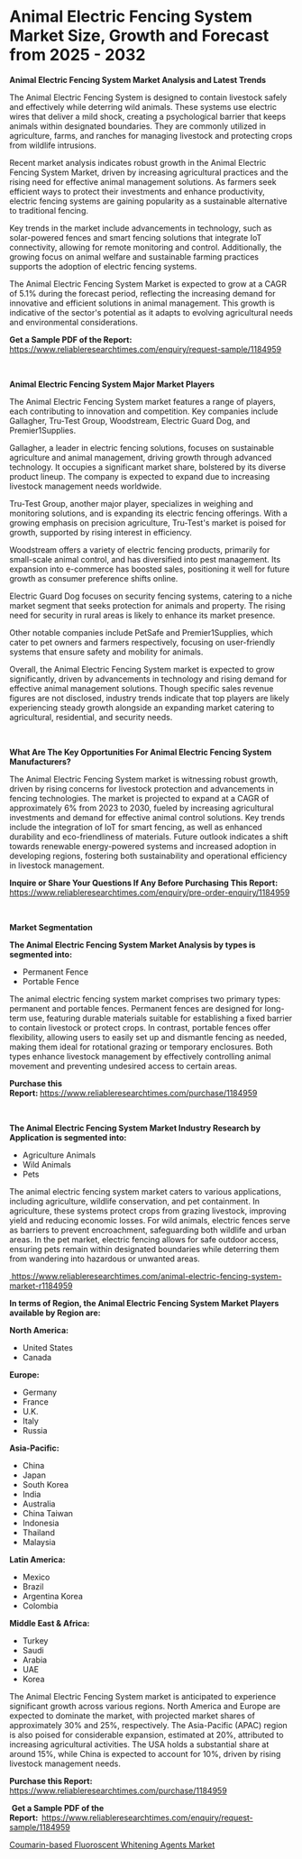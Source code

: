 <p><h1>Animal Electric Fencing System Market Size, Growth and Forecast from 2025 - 2032</h1></p><p><strong>Animal Electric Fencing System Market Analysis and Latest Trends</strong></p>
<p><p>The Animal Electric Fencing System is designed to contain livestock safely and effectively while deterring wild animals. These systems use electric wires that deliver a mild shock, creating a psychological barrier that keeps animals within designated boundaries. They are commonly utilized in agriculture, farms, and ranches for managing livestock and protecting crops from wildlife intrusions.</p><p>Recent market analysis indicates robust growth in the Animal Electric Fencing System Market, driven by increasing agricultural practices and the rising need for effective animal management solutions. As farmers seek efficient ways to protect their investments and enhance productivity, electric fencing systems are gaining popularity as a sustainable alternative to traditional fencing.</p><p>Key trends in the market include advancements in technology, such as solar-powered fences and smart fencing solutions that integrate IoT connectivity, allowing for remote monitoring and control. Additionally, the growing focus on animal welfare and sustainable farming practices supports the adoption of electric fencing systems. </p><p>The Animal Electric Fencing System Market is expected to grow at a CAGR of 5.1% during the forecast period, reflecting the increasing demand for innovative and efficient solutions in animal management. This growth is indicative of the sector's potential as it adapts to evolving agricultural needs and environmental considerations.</p></p>
<p><strong>Get a Sample PDF of the Report:&nbsp;</strong> <a href="https://www.reliableresearchtimes.com/enquiry/request-sample/1184959?utm_campaign=3315&utm_medium=2&utm_source=Github&utm_content=ia&utm_term=28032025&utm_id=animal-electric-fencing-system">https://www.reliableresearchtimes.com/enquiry/request-sample/1184959</a></p>
<p>&nbsp;</p>
<p><strong>Animal Electric Fencing System Major Market Players</strong></p>
<p><p>The Animal Electric Fencing System market features a range of players, each contributing to innovation and competition. Key companies include Gallagher, Tru-Test Group, Woodstream, Electric Guard Dog, and Premier1Supplies.</p><p>Gallagher, a leader in electric fencing solutions, focuses on sustainable agriculture and animal management, driving growth through advanced technology. It occupies a significant market share, bolstered by its diverse product lineup. The company is expected to expand due to increasing livestock management needs worldwide.</p><p>Tru-Test Group, another major player, specializes in weighing and monitoring solutions, and is expanding its electric fencing offerings. With a growing emphasis on precision agriculture, Tru-Test's market is poised for growth, supported by rising interest in efficiency.</p><p>Woodstream offers a variety of electric fencing products, primarily for small-scale animal control, and has diversified into pest management. Its expansion into e-commerce has boosted sales, positioning it well for future growth as consumer preference shifts online.</p><p>Electric Guard Dog focuses on security fencing systems, catering to a niche market segment that seeks protection for animals and property. The rising need for security in rural areas is likely to enhance its market presence.</p><p>Other notable companies include PetSafe and Premier1Supplies, which cater to pet owners and farmers respectively, focusing on user-friendly systems that ensure safety and mobility for animals. </p><p>Overall, the Animal Electric Fencing System market is expected to grow significantly, driven by advancements in technology and rising demand for effective animal management solutions. Though specific sales revenue figures are not disclosed, industry trends indicate that top players are likely experiencing steady growth alongside an expanding market catering to agricultural, residential, and security needs.</p></p>
<p>&nbsp;</p>
<p><strong>What Are The Key Opportunities For Animal Electric Fencing System Manufacturers?</strong></p>
<p><p>The Animal Electric Fencing System market is witnessing robust growth, driven by rising concerns for livestock protection and advancements in fencing technologies. The market is projected to expand at a CAGR of approximately 6% from 2023 to 2030, fueled by increasing agricultural investments and demand for effective animal control solutions. Key trends include the integration of IoT for smart fencing, as well as enhanced durability and eco-friendliness of materials. Future outlook indicates a shift towards renewable energy-powered systems and increased adoption in developing regions, fostering both sustainability and operational efficiency in livestock management.</p></p>
<p><strong>Inquire or Share Your Questions If Any Before Purchasing This Report:</strong> <a href="https://www.reliableresearchtimes.com/enquiry/pre-order-enquiry/1184959?utm_campaign=3315&utm_medium=2&utm_source=Github&utm_content=ia&utm_term=28032025&utm_id=animal-electric-fencing-system">https://www.reliableresearchtimes.com/enquiry/pre-order-enquiry/1184959</a></p>
<p>&nbsp;</p>
<p><strong>Market Segmentation</strong></p>
<p><strong>The Animal Electric Fencing System Market Analysis by types is segmented into:</strong></p>
<p><ul><li>Permanent Fence</li><li>Portable Fence</li></ul></p>
<p><p>The animal electric fencing system market comprises two primary types: permanent and portable fences. Permanent fences are designed for long-term use, featuring durable materials suitable for establishing a fixed barrier to contain livestock or protect crops. In contrast, portable fences offer flexibility, allowing users to easily set up and dismantle fencing as needed, making them ideal for rotational grazing or temporary enclosures. Both types enhance livestock management by effectively controlling animal movement and preventing undesired access to certain areas.</p></p>
<p><strong>Purchase this Report:&nbsp;</strong><a href="https://www.reliableresearchtimes.com/purchase/1184959?utm_campaign=3315&utm_medium=2&utm_source=Github&utm_content=ia&utm_term=28032025&utm_id=animal-electric-fencing-system">https://www.reliableresearchtimes.com/purchase/1184959</a></p>
<p>&nbsp;</p>
<p><strong>The Animal Electric Fencing System Market Industry Research by Application is segmented into:</strong></p>
<p><ul><li>Agriculture Animals</li><li>Wild Animals</li><li>Pets</li></ul></p>
<p><p>The animal electric fencing system market caters to various applications, including agriculture, wildlife conservation, and pet containment. In agriculture, these systems protect crops from grazing livestock, improving yield and reducing economic losses. For wild animals, electric fences serve as barriers to prevent encroachment, safeguarding both wildlife and urban areas. In the pet market, electric fencing allows for safe outdoor access, ensuring pets remain within designated boundaries while deterring them from wandering into hazardous or unwanted areas.</p></p>
<p><a href="https://www.reliableresearchtimes.com/animal-electric-fencing-system-market-r1184959?utm_campaign=3315&utm_medium=2&utm_source=Github&utm_content=ia&utm_term=28032025&utm_id=animal-electric-fencing-system">&nbsp;https://www.reliableresearchtimes.com/animal-electric-fencing-system-market-r1184959</a></p>
<p><strong>In terms of Region, the Animal Electric Fencing System Market Players available by Region are:</strong></p>
<p>
    <p> <strong> North America: </strong>
        <ul>
            <li>United States</li>
            <li>Canada</li>
        </ul>
        </p> 
    <p> <strong> Europe: </strong>
        <ul>
            <li>Germany</li>
            <li>France</li>
            <li>U.K.</li>
            <li>Italy</li>
            <li>Russia</li>
        </ul>
        </p> 
    <p> <strong> Asia-Pacific: </strong>
        <ul>
            <li>China</li>
            <li>Japan</li>
            <li>South Korea</li>
            <li>India</li>
            <li>Australia</li>
            <li>China Taiwan</li>
            <li>Indonesia</li>
            <li>Thailand</li>
            <li>Malaysia</li>
        </ul>
        </p> 
    <p> <strong> Latin America: </strong>
        <ul>
            <li>Mexico</li>
            <li>Brazil</li>
            <li>Argentina Korea</li>
            <li>Colombia</li>
        </ul>
        </p> 
    <p> <strong> Middle East & Africa: </strong>
        <ul>
            <li>Turkey</li>
            <li>Saudi</li>
            <li>Arabia</li>
            <li>UAE</li>
            <li>Korea</li>
        </ul>
    </p>
    </p>
<p><p>The Animal Electric Fencing System market is anticipated to experience significant growth across various regions. North America and Europe are expected to dominate the market, with projected market shares of approximately 30% and 25%, respectively. The Asia-Pacific (APAC) region is also poised for considerable expansion, estimated at 20%, attributed to increasing agricultural activities. The USA holds a substantial share at around 15%, while China is expected to account for 10%, driven by rising livestock management needs.</p></p>
<p><strong>Purchase this Report: </strong><a href="https://www.reliableresearchtimes.com/purchase/1184959?utm_campaign=3315&utm_medium=2&utm_source=Github&utm_content=ia&utm_term=28032025&utm_id=animal-electric-fencing-system">https://www.reliableresearchtimes.com/purchase/1184959</a></p>
<p>&nbsp;<strong>Get a Sample PDF of the Report:&nbsp;&nbsp;</strong><a href="https://www.reliableresearchtimes.com/enquiry/request-sample/1184959?utm_campaign=3315&utm_medium=2&utm_source=Github&utm_content=ia&utm_term=28032025&utm_id=animal-electric-fencing-system">https://www.reliableresearchtimes.com/enquiry/request-sample/1184959</a></p>
<p><strong></strong></p>
<p><p><a href="https://github.com/ijffseandy/Market-Research-Report-List-1/blob/main/coumarin-based-fluoroscent-whitening-agents-market.md?utm_campaign=3315&utm_medium=2&utm_source=Github&utm_content=ia&utm_term=28032025&utm_id=animal-electric-fencing-system">Coumarin-based Fluoroscent Whitening Agents Market</a></p></p>